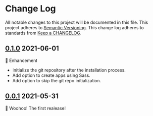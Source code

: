 # Change Log

All notable changes to this project will be documented in this file.
This project adheres to [Semantic Versioning].
This change log adheres to standards from [Keep a CHANGELOG].

[Semantic Versioning]: http://semver.org/
[Keep a CHANGELOG]: http://keepachangelog.com

## [0.1.0] 2021-06-01

:rocket: Enhancement
* Initialize the git repository after the installation process.
* Add option to create apps using Sass.
* Add option to skip the git repo initialization.

## [0.0.1] 2021-05-31

:rocket: Woohoo! The first realease!

[0.1.0]: https://github.com/erremauro/cra-template-rear/compare/v0.0.1...v0.1.0
[0.0.1]: https://github.com/erremauro/create-rear-app/releases/tag/v0.0.1